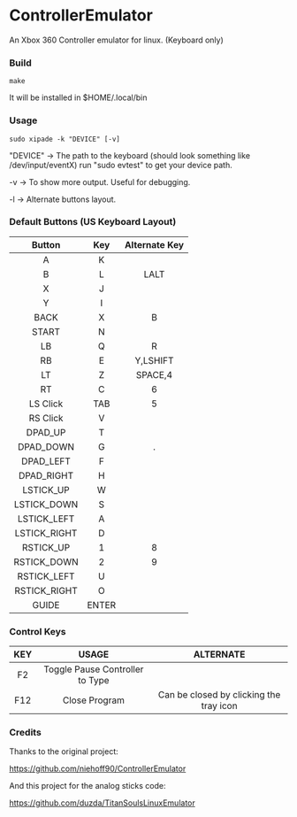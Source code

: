 # ControllerEmulator
An Xbox 360 Controller emulator for linux. (Keyboard only)

### Build

```
make
```

It will be installed in $HOME/.local/bin

### Usage

```
sudo xipade -k "DEVICE" [-v]
```

"DEVICE" -> The path to the keyboard (should look something like /dev/input/eventX)
            run "sudo evtest" to get your device path.

   -v    -> To show more output. Useful for debugging.

   -l    -> Alternate buttons layout.

### Default Buttons (US Keyboard Layout)

| Button       | Key                             | Alternate Key |
|:------------:|:-------------------------------:|:-------------:|
| A            | K                               |               |
| B            | L                               | LALT          |
| X            | J                               |               |
| Y            | I                               |               |
| BACK         | X                               | B             |
| START        | N                               |               |
| LB           | Q                               | R             |
| RB           | E                               | Y,LSHIFT      |
| LT           | Z                               | SPACE,4       |
| RT           | C                               | 6             |
| LS Click     | TAB                             | 5             |
| RS Click     | V                               |               |
| DPAD_UP      | T                               |               |
| DPAD_DOWN    | G                               | .             |
| DPAD_LEFT    | F                               |               |
| DPAD_RIGHT   | H                               |               |
| LSTICK_UP    | W                               |               |
| LSTICK_DOWN  | S                               |               |
| LSTICK_LEFT  | A                               |               |
| LSTICK_RIGHT | D                               |               |
| RSTICK_UP    | 1                               | 8             |
| RSTICK_DOWN  | 2                               | 9             |
| RSTICK_LEFT  | U                               |               |
| RSTICK_RIGHT | O                               |               |
| GUIDE        | ENTER                           |               |

### Control Keys

| KEY          | USAGE                           | ALTERNATE     |
|:------------:|:-------------------------------:|:-------------:|
| F2           | Toggle Pause Controller to Type |               |
| F12          | Close Program                   | Can be closed by clicking the tray icon |

### Credits

Thanks to the original project:

https://github.com/niehoff90/ControllerEmulator

And this project for the analog sticks code:

https://github.com/duzda/TitanSoulsLinuxEmulator
